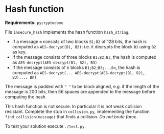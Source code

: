 # Hash function

**Requirements:** `pycryptodome`

File `insecure_hash` implements the hash function `hash_string`.

- If a message `m` consists of two blocks `B1;B2` of 128 bits, the hash is
  computed as `AES-decrypt(B1, B2)`: i.e. it decrypts the block `B1` using `B2`
  as key.
- If the message consists of three blocks `B1;B2;B3`, the hash is computed as
  `AES-decrypt(AES-decrypt(B1, B2), B3)`
- If the message consists of n blocks `B1;B2;B3;...Bn`, the hash is computed as
  `AES-decrypt(... AES-decrypt(AES-decrypt(B1, B2), B3)..., Bn)`

The message is padded with `" "` to be block aligned, e.g. if the length of the
message is 200 bits, then 56 spaces are appended to the message before
computing the hash.

This hash function is not secure. In particular it is not weak collision
resistant. Complete the stub in `collision.py`, implementing the function
`find_collision(message)` that finds a collision. *Do not brute force*.

To test your solution execute `./test.py`.
